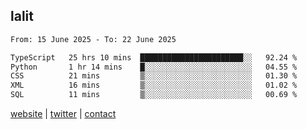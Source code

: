## lalit

<!--START_SECTION:waka-->

```txt
From: 15 June 2025 - To: 22 June 2025

TypeScript   25 hrs 10 mins  ███████████████████████░░   92.24 %
Python       1 hr 14 mins    █░░░░░░░░░░░░░░░░░░░░░░░░   04.55 %
CSS          21 mins         ▒░░░░░░░░░░░░░░░░░░░░░░░░   01.30 %
XML          16 mins         ▒░░░░░░░░░░░░░░░░░░░░░░░░   01.02 %
SQL          11 mins         ▒░░░░░░░░░░░░░░░░░░░░░░░░   00.69 %
```

<!--END_SECTION:waka-->

[website](https://lalit.sh) | [twitter](https://x.com/@lalitcodes) | [contact](https://lalit.sh/contact)
